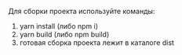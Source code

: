 Для сборки проекта используйте команды:
1) yarn install (либо npm i)
2) yarn build (либо npm build)
3) готовая сборка проекта лежит в каталоге dist
